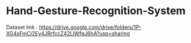 # Hand-Gesture-Recognition-System


Dataset link : https://drive.google.com/drive/folders/1P-XG4sFmCj2Ey4JRrfccZ42LIWfgJ6hA?usp=sharing
